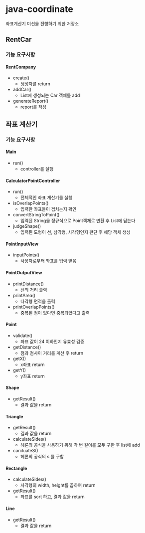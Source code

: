 # java-coordinate
좌표계산기 미션을 진행하기 위한 저장소

## RentCar
### 기능 요구사항
#### RentCompany
- create()
    - 생성자를 return
- addCar()
    - List에 생성되는 Car 객체를 add
- generateReport()
    - report를 작성
    
## 좌표 계산기
### 기능 요구사항
#### Main
- run()
    - controller를 실행
    
#### CalculatorPointController
- run()
    - 전체적인 좌표 계산기를 실행
- isOverlapPoints()
    - 입력한 좌표들이 겹치는지 확인
- convertStringToPoint()
    - 입력된 String을 정규식으로 Point객체로 변환 후 List에 담는다
- judgeShape()
    - 입력된 도형이 선, 삼각형, 사각형인지 판단 후 해당 객체 생성

#### PointInputView
- inputPoints()
    - 사용자로부터 좌표를 입력 받음

#### PointOutputView
- printDistance()
    - 선의 거리 출력
- printArea()
    - 다각형 면적을 출력
- printOverlapPoints()
    - 중복된 점이 있다면 중복되었다고 출력

#### Point
- validate()
    - 좌표 값이 24 이하인지 유효성 검증
- getDistance()
    - 점과 점사이 거리를 계산 후 return
- getX()
    - x좌표 return
- getY()
    - y좌표 return

#### Shape
- getResult()
    - 결과 값을 return
    
#### Triangle
- getResult()
    - 결과 값을 return
- calculateSides()
    - 헤론의 공식을 사용하기 위해 각 변 길이를 모두 구한 후 list에 add
- carcluateS()
    - 헤론의 공식의 s 를 구함
    
#### Rectangle
- calculateSides()
    - 사각형의 width, height를 곱하여 return
- getResult()
    - 좌표를 sort 하고, 결과 값을 return
    
#### Line
- getResult()
    - 결과 값을 return